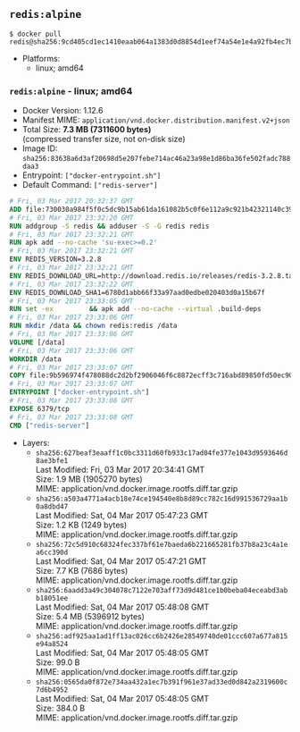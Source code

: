 ## `redis:alpine`

```console
$ docker pull redis@sha256:9cd405cd1ec1410eaab064a1383d0d8854d1eef74a54e1e4a92fb4ec7bdc3ee7
```

-	Platforms:
	-	linux; amd64

### `redis:alpine` - linux; amd64

-	Docker Version: 1.12.6
-	Manifest MIME: `application/vnd.docker.distribution.manifest.v2+json`
-	Total Size: **7.3 MB (7311600 bytes)**  
	(compressed transfer size, not on-disk size)
-	Image ID: `sha256:83638a6d3af20698d5e207febe714ac46a23a98e1d86ba36fe502fadc788daa3`
-	Entrypoint: `["docker-entrypoint.sh"]`
-	Default Command: `["redis-server"]`

```dockerfile
# Fri, 03 Mar 2017 20:32:37 GMT
ADD file:730030a984f5f0c5dc9b15ab61da161082b5c0f6e112a9c921b42321140c3927 in / 
# Fri, 03 Mar 2017 23:32:20 GMT
RUN addgroup -S redis && adduser -S -G redis redis
# Fri, 03 Mar 2017 23:32:21 GMT
RUN apk add --no-cache 'su-exec>=0.2'
# Fri, 03 Mar 2017 23:32:21 GMT
ENV REDIS_VERSION=3.2.8
# Fri, 03 Mar 2017 23:32:21 GMT
ENV REDIS_DOWNLOAD_URL=http://download.redis.io/releases/redis-3.2.8.tar.gz
# Fri, 03 Mar 2017 23:32:22 GMT
ENV REDIS_DOWNLOAD_SHA1=6780d1abb66f33a97aad0edbe020403d0a15b67f
# Fri, 03 Mar 2017 23:33:05 GMT
RUN set -ex 		&& apk add --no-cache --virtual .build-deps 		gcc 		linux-headers 		make 		musl-dev 		tar 		&& wget -O redis.tar.gz "$REDIS_DOWNLOAD_URL" 	&& echo "$REDIS_DOWNLOAD_SHA1 *redis.tar.gz" | sha1sum -c - 	&& mkdir -p /usr/src/redis 	&& tar -xzf redis.tar.gz -C /usr/src/redis --strip-components=1 	&& rm redis.tar.gz 		&& grep -q '^#define CONFIG_DEFAULT_PROTECTED_MODE 1$' /usr/src/redis/src/server.h 	&& sed -ri 's!^(#define CONFIG_DEFAULT_PROTECTED_MODE) 1$!\1 0!' /usr/src/redis/src/server.h 	&& grep -q '^#define CONFIG_DEFAULT_PROTECTED_MODE 0$' /usr/src/redis/src/server.h 		&& make -C /usr/src/redis 	&& make -C /usr/src/redis install 		&& rm -r /usr/src/redis 		&& apk del .build-deps
# Fri, 03 Mar 2017 23:33:06 GMT
RUN mkdir /data && chown redis:redis /data
# Fri, 03 Mar 2017 23:33:06 GMT
VOLUME [/data]
# Fri, 03 Mar 2017 23:33:06 GMT
WORKDIR /data
# Fri, 03 Mar 2017 23:33:07 GMT
COPY file:9b596974f478088dc2d2bf2906046f6c8872ecff3c716abd89850fd50ec90c47 in /usr/local/bin/ 
# Fri, 03 Mar 2017 23:33:07 GMT
ENTRYPOINT ["docker-entrypoint.sh"]
# Fri, 03 Mar 2017 23:33:08 GMT
EXPOSE 6379/tcp
# Fri, 03 Mar 2017 23:33:08 GMT
CMD ["redis-server"]
```

-	Layers:
	-	`sha256:627beaf3eaaff1c0bc3311d60fb933c17ad04fe377e1043d9593646d8ae3bfe1`  
		Last Modified: Fri, 03 Mar 2017 20:34:41 GMT  
		Size: 1.9 MB (1905270 bytes)  
		MIME: application/vnd.docker.image.rootfs.diff.tar.gzip
	-	`sha256:a503a4771a4acb18e74ce194540e8b8d89cc782c16d991536729aa1b0a8dbd47`  
		Last Modified: Sat, 04 Mar 2017 05:47:23 GMT  
		Size: 1.2 KB (1249 bytes)  
		MIME: application/vnd.docker.image.rootfs.diff.tar.gzip
	-	`sha256:72c5d910c68324fec337bf61e7baeda6b221665281fb37b8a23c4a1ea6cc390d`  
		Last Modified: Sat, 04 Mar 2017 05:47:21 GMT  
		Size: 7.7 KB (7686 bytes)  
		MIME: application/vnd.docker.image.rootfs.diff.tar.gzip
	-	`sha256:6aadd3a49c304078c7122e703aff73d9d481ce1b0beba04eceabd3abb18051ee`  
		Last Modified: Sat, 04 Mar 2017 05:48:08 GMT  
		Size: 5.4 MB (5396912 bytes)  
		MIME: application/vnd.docker.image.rootfs.diff.tar.gzip
	-	`sha256:adf925aa1ad1ff13ac026cc6b2426e28549740de01ccc607a677a815e94a8524`  
		Last Modified: Sat, 04 Mar 2017 05:48:05 GMT  
		Size: 99.0 B  
		MIME: application/vnd.docker.image.rootfs.diff.tar.gzip
	-	`sha256:0565da0f872e734aa432a1ec7b391f961e37ad33ed0d842a2319600c7d6b4952`  
		Last Modified: Sat, 04 Mar 2017 05:48:05 GMT  
		Size: 384.0 B  
		MIME: application/vnd.docker.image.rootfs.diff.tar.gzip
